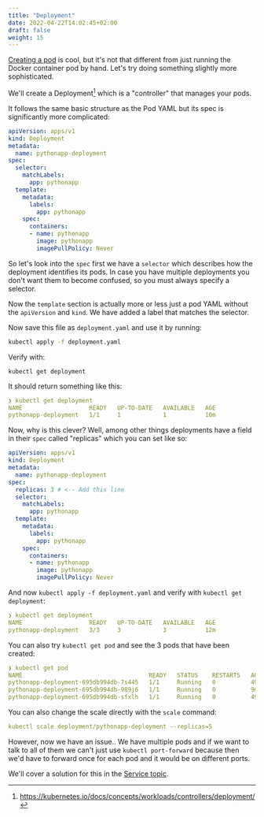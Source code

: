 ```yaml
---
title: "Deployment"
date: 2022-04-22T14:02:45+02:00
draft: false
weight: 15
---
```


[Creating a pod](../pod) is cool, but it's not that different from just
running the Docker container pod by hand. Let's try doing something 
slightly more sophisticated.

We'll create a Deployment[^1] which is a "controller" that manages
your pods.

It follows the same basic structure as the Pod YAML but its spec 
is significantly more complicated:

```yaml
apiVersion: apps/v1
kind: Deployment
metadata:
  name: pythonapp-deployment
spec:
  selector:
    matchLabels:
      app: pythonapp
  template:
    metadata:
      labels:
        app: pythonapp
    spec:
      containers:
      - name: pythonapp
        image: pythonapp
        imagePullPolicy: Never
```

So let's look into the `spec` first we have a `selector` which describes 
how the deployment identifies its pods. In case you have multiple 
deployments you don't want them to become confused, so you must always
specify a selector.

Now the `template` section is actually more or less just a pod YAML 
without the `apiVersion` and `kind`. We have added a label that matches 
the selector.

Now save this file as `deployment.yaml` and use it by running:

```bash
kubectl apply -f deployment.yaml
```

Verify with:

```
kubectl get deployment
```

It should return something like this:

```yaml
❯ kubectl get deployment
NAME                   READY   UP-TO-DATE   AVAILABLE   AGE
pythonapp-deployment   1/1     1            1           10m
```

Now, why is this clever? Well, among other things deployments have a 
field in their `spec` called "replicas" which you can set like so:

```yaml
apiVersion: apps/v1
kind: Deployment
metadata:
  name: pythonapp-deployment
spec:
  replicas: 3 # <-- Add this line
  selector:
    matchLabels:
      app: pythonapp
  template:
    metadata:
      labels:
        app: pythonapp
    spec:
      containers:
      - name: pythonapp
        image: pythonapp
        imagePullPolicy: Never
```

And now `kubectl apply -f deployment.yaml` and verify with 
`kubectl get deployment`:

```yaml
❯ kubectl get deployment
NAME                   READY   UP-TO-DATE   AVAILABLE   AGE
pythonapp-deployment   3/3     3            3           12m
```

You can also try `kubectl get pod` and see the 3 pods that have been 
created:

```yaml
❯ kubectl get pod
NAME                                    READY   STATUS    RESTARTS   AGE
pythonapp-deployment-695db994db-7s445   1/1     Running   0          49s
pythonapp-deployment-695db994db-989j6   1/1     Running   0          9m
pythonapp-deployment-695db994db-sfxlh   1/1     Running   0          49s
```

You can also change the scale directly with the `scale` command:

```yaml
kubectl scale deployment/pythonapp-deployment --replicas=5
```

However, now we have an issue.. We have multiple pods and if we want to 
talk to all of them we can't just use `kubectl port-forward` because then
we'd have to forward once for each pod and it would be on different ports.

We'll cover a solution for this in the [Service topic](../service).

[^1]: https://kubernetes.io/docs/concepts/workloads/controllers/deployment/